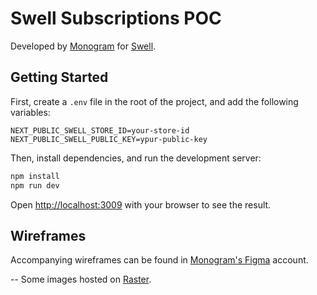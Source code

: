 # Swell Subscriptions POC
Developed by [Monogram](https://monogram.io/) for [Swell](https://www.swell.is/).

## Getting Started

First, create a `.env` file in the root of the project, and add the following variables:

```
NEXT_PUBLIC_SWELL_STORE_ID=your-store-id
NEXT_PUBLIC_SWELL_PUBLIC_KEY=ypur-public-key
```

Then, install dependencies, and run the development server:

```bash
npm install
npm run dev
```

Open [http://localhost:3009](http://localhost:3009) with your browser to see the result.

## Wireframes
Accompanying wireframes can be found in [Monogram's Figma](https://www.figma.com/file/1bTWr1IVZLyInuVxM5R82z/Swell-POC?node-id=0%3A1) account.

--
Some images hosted on [Raster](https://raster.app/).